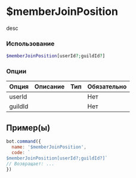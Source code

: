 # $memberJoinPosition
desc
### Использование
```php
$memberJoinPosition[userId?;guildId?]
```

### Опции

| Опция | Описание | Тип | Обязательно |
|--------|-------------|------|----------|
| userId |  |  | Нет | 
| guildId |  |  | Нет | 
## Пример(ы)

```javascript
bot.command({
  name: '$memberJoinPosition',
  code: `
$memberJoinPosition[userId?;guildId?]`
// Возвращает: ...
})
```